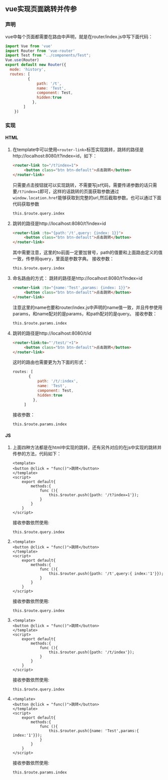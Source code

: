 ## vue实现页面跳转并传参

### 声明

vue中每个页面都需要在路由中声明，就是在router/index.js中写下面代码：

```js
import Vue from 'vue'
import Router from 'vue-router'
import Test from "../components/Test";
Vue.use(Router)
export default new Router({
  mode: 'history',
  routes: [
		  {
		      path: '/t',
		      name: 'Test',
		      component: Test,
		      hidden:true
		    },
    	]
    })
```

### 实现

#### HTML

1. 在template中可以使用`<router-link>`标签实现跳转，跳转的路径是http://localhost:8080/t?index=id，如下：

   ```html
   <router-link to="/t?index=1">
        <button class="btn btn-default">点击跳转</button>
   </router-link>
   ```

   只需要点击按钮就可以实现跳转，不需要写js代码，需要传递参数的话只需要`/t?index=1`即可，这样的话跳转的页面获取参数通过`window.location.href`能够获取到完整的url,然后截取参数。也可以通过下面代码获取参数

   `this.$route.query.index`

2. 跳转的路径是http://localhost:8080/t?index=id

   ```html
   <router-link :to="{path:'/t',query: {index: 1}}">
        <button class="btn btn-default">点击跳转</button>
   </router-link>
   ```

   其中需要注意，这里的to前面一定要加冒号，path的值要和上面路由定义的值一致，传参用query，里面是参数字典。 接收参数：

   `this.$route.query.index`

3. 命名路由的方式： 跳转的路径是http://localhost:8080/t?index=id

   ```html
   <router-link :to="{name:'Test',params: {index: 1}}">
        <button class="btn btn-default">点击跳转</button>
   </router-link>
   ```

   注意这里的name也要和router/index.js中声明的name值一致，并且传参使用params，和name配对的是params，和path配对的是query。 接收参数：

   `this.$route.params.index`

4. 跳转的路径是http://localhost:8080/t/id

   ```html
   <router-link:to="'/test/'+1">
        <button class="btn btn-default">点击跳转</button>
   </router-link>
   ```

   这时的路由也需要更为为下面的形式：

   ```js
   routes: [
   		  {
   		      path: '/t/:index',
   		      name: 'Test',
   		      component: Test,
   		      hidden:true
   		    },
       	]
   ```

   接收参数：

   `this.$route.params.index`

#### JS

1. 上面四种方法都是在html中实现的跳转，还有另外对应的在js中实现的跳转并传参的方法，代码如下：

   ```vue
   <template>
   <button @click = "func()">跳转</button>
   </template>
   <script>
       export default{
           methods:{
               func (){
                   this.$router.push({path: '/t?index=1'});
               }
           }
       }
   </script>
   ```

   接收参数依然使用:

   `this.$route.query.index`

2. ```vue
   <template>
   <button @click = "func()">跳转</button>
   </template>
   <script>
       export default{
           methods:{
               func (){
                   this.$router.push({path: '/t',query:{ index:'1'}});
               }
           }
       }
   </script>
   ```

   接收参数依然使用:

   `this.$route.query.index`

3. ```vue
   <template>
   <button @click = "func()">跳转</button>
   </template>
   <script>
       export default{
           methods:{
               func (){
                   this.$router.push({path: '/t/index'});
               }
           }
       }
   </script>
   ```

   接收参数依然使用:

   `this.$route.query.index`

4. ```vue
   <template>
   <button @click = "func()">跳转</button>
   </template>
   <script>
       export default{
           methods:{
               func (){
                   this.$router.push({name: 'Test',params:{ index:'1'}});
               }
           }
       }
   </script>
   ```

   接收参数依然使用:

   `this.$route.params.index`